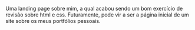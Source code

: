 Uma landing page sobre mim, a qual acabou sendo um bom exercício de revisão sobre html e css. Futuramente, pode vir a ser a página inicial de um site sobre os meus portfólios pessoais.
